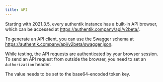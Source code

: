 ```yaml
---
title: API
---
```


Starting with 2021.3.5, every authentik instance has a built-in API browser, which can be accessed at https://authentik.company/api/v2beta/.

To generate an API client, you can use the Swagger schema at https://authentik.company/api/v2beta/swagger.json.

While testing, the API requests are authenticated by your browser session. To send an API request from outside the browser, you need to set an `Authorization` header.

The value needs to be set to the base64-encoded token key.
